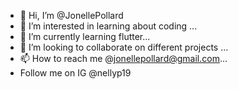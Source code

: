 - 👋 Hi, I’m @JonellePollard
- 👀 I’m interested in learning about coding ...
- 🌱 I’m currently learning flutter...
- 💞️ I’m looking to collaborate on different projects ...
- 📫 How to reach me @jonellepollard@gmail.com...
- Follow me on IG @nellyp19

<!---
JonellePollard/JonellePollard is a ✨ special ✨ repository because its `README.md` (this file) appears on your GitHub profile.
You can click the Preview link to take a look at your changes.
--->
